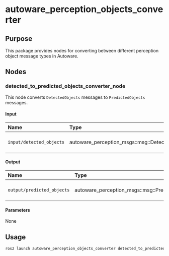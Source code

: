 # autoware_perception_objects_converter

## Purpose

This package provides nodes for converting between different perception object message types in Autoware.

## Nodes

### detected_to_predicted_objects_converter_node

This node converts `DetectedObjects` messages to `PredictedObjects` messages.

#### Input

| Name                     | Type                                           | Description            |
| :----------------------- | :--------------------------------------------- | :--------------------- |
| `input/detected_objects` | autoware_perception_msgs::msg::DetectedObjects | Input detected objects |

#### Output

| Name                       | Type                                            | Description              |
| :------------------------- | :---------------------------------------------- | :----------------------- |
| `output/predicted_objects` | autoware_perception_msgs::msg::PredictedObjects | Output predicted objects |

#### Parameters

None

## Usage

```bash
ros2 launch autoware_perception_objects_converter detected_to_predicted_objects.launch.xml
```
